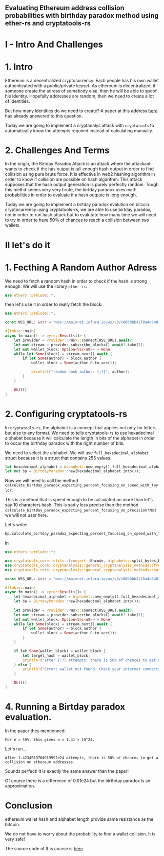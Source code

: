 ## Evaluating Ethereum address collision probabilities with birthday paradox method using ether-rs and cryptatools-rs

# I - Intro And Challenges

# 1. Intro

Ethereum is a decentralized cryptocurrency. Each people has his own wallet authenticated with a public/private keyset. As ethereum is decentralized, if someone create the adress of somebody else, then he will be able to spoof his identity. Hopefully addresses are random, then we need to create a lot of identities.

But how many identities do we need to create? A paper at this address [here](https://download.wpsoftware.net/bitcoin-birthday.pdf) has already answered to this question.

Today we are going to implement a cryptanalys attack with `cryptatools` to automatically know the attempts required instead of calculating manually.

# 2. Challenges And Terms

In the origin, the Birtday Paradox Attack is an attack where the attackant wants to check if the has output is tall enough hash output in order to find collision using pure brute force.
It is effective in web2 hashing algorithm in order to know if collision are possible on hash algorithm.
This attack supposes that the hash output generation is purely perfectly random. Tough this methd seems very very brute, the birtday paradox uses math probabilities in order to evaluate if a hash outpute is long enough.

Today we are going to implement a birtday paradox evalution on bitcoin cryptocurrency using cryptatools-rs, we are able to use birtday paradox, not in order to run hash attack but to evalutate how many time we will need to try in order to have 50% of chances to reach a collision between two wallets.

# II let's do it

# 1. Fecthing A Random Author Adress

We need to fetch a random hash in order to check if the hash is strong enough. We will use the library `ether-rs`:

```rust
use ethers::prelude::*;
```

then let's use it in order to really fetch the block:

```rust
use ethers::prelude::*;

const WSS_URL: &str = "wss://mainnet.infura.io/ws/v3/c60b0bb42f8a4c6481ecd229eddaca27";

#[tokio::main]
async fn main() -> eyre::Result<()> {    
    let provider = Provider::<Ws>::connect(WSS_URL).await?;
    let mut stream = provider.subscribe_blocks().await?.take(1);
    let mut wallet_block: Option<Vec<u8>> = None;
    while let Some(block) = stream.next().await {
        if let Some(author) = block.author {
            wallet_block = Some(author.0.to_vec());

            println!("random hash author: {:?}", author);
        }
    }

    Ok(())
}
```

# 2. Configuring cryptatools-rs


In `cryptatools-rs`, the alphabet is a concept that applies not only for letters but also to any format. We need to tells cryptatools-rs to use hexadecimal alphabet because it will calculate the length in bits of the alphabet in order to occur the birthday paradox with the right number of bits.

We need to select the alphabet. We will use `full_hexadecimal_alphabet` struct because it is a struct that contains 255 values.

```rust
let hexadecimal_alphabet = Alphabet::new_empty().full_hexadecimal_alphabet();
let mut bp = BirtdayParadox::new(hexadecimal_alphabet.into());
```

Now we will need to call the method `calculate_birtday_paradox_expecting_percent_focusing_on_speed_with_taylor`.

This is a method that is speed enough to be calculated on more than let's say 10 characters hash. This is sadly less precise than the method  `calculate_birtday_paradox_expecting_percent_focusing_on_precision` that we will not user here.

Let's write:

```rust
bp.calculate_birtday_paradox_expecting_percent_focusing_on_speed_with_taylor(target_hash.clone(), 0.50)
```

in

```rust
use ethers::prelude::*;

use cryptatools_core::utils::{convert::Encode, alphabets::split_bytes_by_characters_representation, alphabets::Alphabet, alphabets::Encoding};
use cryptatools_core::cryptanalysis::general_cryptanalysis_methods::frequency_analysis::coincidence_index::CoincidenceIndexGuesser;
use cryptatools_core::cryptanalysis::general_cryptanalysis_methods::hash_cryptanalysis::birthday_paradox::BirtdayParadox;

const WSS_URL: &str = "wss://mainnet.infura.io/ws/v3/c60b0bb42f8a4c6481ecd229eddaca27";

#[tokio::main]
async fn main() -> eyre::Result<()> {
    let hexadecimal_alphabet = Alphabet::new_empty().full_hexadecimal_alphabet();
    let bp = BirtdayParadox::new(hexadecimal_alphabet.into());
    
    let provider = Provider::<Ws>::connect(WSS_URL).await?;
    let mut stream = provider.subscribe_blocks().await?.take(1);
    let mut wallet_block: Option<Vec<u8>> = None;
    while let Some(block) = stream.next().await {
        if let Some(author) = block.author {
            wallet_block = Some(author.0.to_vec());
        }
    }

    if let Some(wallet_block) = wallet_block {
        let target_hash = wallet_block;
        println!("after {:?} attempts, there is 50% of chances to get a collision on ethereum addresses.", bp.calculate_birtday_paradox_expecting_percent_focusing_on_speed_with_taylor(target_hash.clone(), 0.50));
    } else {
        println!("Error: wallet not found. Check your internet connection.");
    }

    Ok(())
}
```

# 4. Running a Birtday paradox evaluation.

In the paper they mentionned:
```
For e = 50%, this gives n = 1.41 × 10^24.
```

Let's run...
```
After 1.4234013764919992e24 attempts, there is 50% of chances to get a collision on ethereum addresses.
```

Sounds perfect! It is exactly the same answer than the paper!

Of course there is a difference of 0.01e24 but the birthday paradox is an approximation.

# Conclusion

ethereum wallet hash and alphabet length provide same resistance as the bitcoin.

We do not have to worry about the probability to find a wallet collision. It is very safe!

The source code of this course is [here](https://github.com/gogo2464/cryptatools-rs/tree/master/docs/doc-examples/ethereum-colision-evaluation).